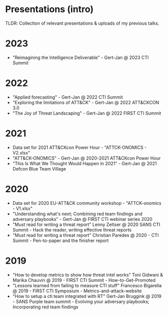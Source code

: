 # Presentations (intro)
TLDR: Collection of relevant presentations & uploads of my previous talks.

# 2023
- "Reimagining the Intelligence Deliverable" - Gert-Jan @ 2023 CTI Summit

# 2022
- "Applied forecasting" - Gert-Jan @ 2022 CTI Summit
- "Exploring the limitations of ATT&CK" - Gert-Jan @ 2022 ATT&CKCON 3.0
- "The Joy of Threat Landscaping" - Gert-Jan @ 2022 FIRST CTI Summit

# 2021
- Data set for 2021 ATT&CKcon Power Hour - "ATTCK-ONOMICS - V2.xlsx" 
- "ATT&CK-ONOMICS" - Gert-Jan @ 2020-2021 ATT&CKcon Power Hour
- "This Is What We Thought Would Happen In 2021" - Gert-Jan @ 2021 Defcon Blue Team Village

# 2020
- Data set for 2020 EU-ATT&CK community workshop - "ATTCK-onomics - V1.xlsx" 
- "Understanding what's next; Combining red team findings and adversary playbooks" - Gert-Jan @ FIRST CTI webinar series 2020
- "Must read for writing a threat report" Lenny Zeltser @ 2020 SANS CTI Summit - Hack the reader, writing effective threat reports
- "Must read for writing a threat report" Christian Paredes @ 2020 - CTI Summit - Pen-to-paper and the finisher report

# 2019 
- "How to develop metrics to show how threat intel works" Toni Gidwani & Marika Chauvin @ 2019 - FIRST CTI Summit - How-to-Get-Promoted
- "Lessons learned from failing to measure CTI stuff" Francesco Bigarella @ 2019 - FIRST CTI Symposium - Metrics-and-attack-website
- "How to setup a cti team integrated with RT" Gert-Jan Bruggink @ 2019 - SANS Purple team summit - Evolving your adversary playbooks; Incorporating red team findings
